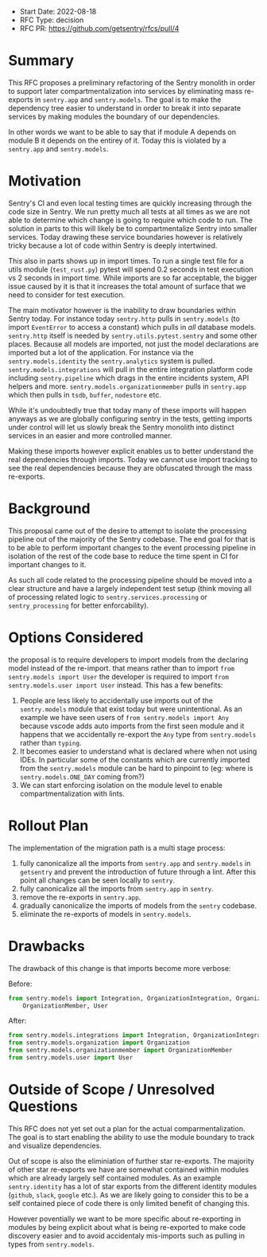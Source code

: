 * Start Date: 2022-08-18
* RFC Type: decision
* RFC PR: https://github.com/getsentry/rfcs/pull/4

# Summary

This RFC proposes a preliminary refactoring of the Sentry monolith in order
to support later compartmentalization into services by eliminating mass
re-exports in `sentry.app` and `sentry.models`.  The goal is to make the
dependency tree easier to understand in order to break it into separate
services by making modules the boundary of our dependencies.

In other words we want to be able to say that if module A depends on module B
it depends on the entirey of it.  Today this is violated by a `sentry.app`
and `sentry.models`.

# Motivation

Sentry's CI and even local testing times are quickly increasing through the
code size in Sentry.  We run pretty much all tests at all times as we are not
able to determine which change is going to require which code to run.  The
solution in parts to this will likely be to compartmentalize Sentry into smaller
services.  Today drawing these service boundaries however is relatively tricky
because a lot of code within Sentry is deeply intertwined.

This also in parts shows up in import times.  To run a single test file for a
utils module (`test_rust.py`) pytest will spend 0.2 seconds in test execution vs
2 seconds in import time.  While imports are so far acceptable, the bigger issue
caused by it is that it increases the total amount of surface that we need to
consider for test execution.

The main motivator however is the inability to draw boundaries within Sentry
today.  For instance today `sentry.http` pulls in `sentry.models` (to import
`EventError` to access a constant) which pulls in _all_ database models.
`sentry.http` itself is needed by `sentry.utils.pytest.sentry` and some other
places.  Because all models are imported, not just the model declarations are
imported but a lot of the application.  For instance via the
`sentry.models.identity` the `sentry.analytics` system is pulled.
`sentry.models.integrations` will pull in the entire integration platform code
including `sentry.pipeline` which drags in the entire incidents system, API
helpers and more.  `sentry.models.organizationmember` pulls in `sentry.app`
which then pulls in `tsdb`, `buffer`, `nodestore` etc.

While it's undoubtedly true that today many of these imports will happen anyways
as we are globally configuring sentry in the tests, getting imports under control
will let us slowly break the Sentry monolith into distinct services in an easier
and more controlled manner.

Making these imports however explicit enables us to better understand the real
dependencies through imports.  Today we cannot use import tracking to see the
real dependencies because they are obfuscated through the mass re-exports.

# Background

This proposal came out of the desire to attempt to isolate the processing
pipeline out of the majority of the Sentry codebase.  The end goal for that is
to be able to perform important changes to the event processing pipeline in
isolation of the rest of the code base to reduce the time spent in CI for
important changes to it.

As such all code related to the processing pipeline should be moved into a clear
structure and have a largely independent test setup (think moving all of processing
related logic to `sentry.services.processing` or `sentry_processing` for better
enforcability).

# Options Considered

the proposal is to require developers to import models from the declaring model
instead of the re-import.  that means rather than to import
`from sentry.models import User` the developer is required to import
`from sentry.models.user import User` instead.  This has a few benefits:

1. People are less likely to accidentally use imports out of the `sentry.models`
  module that exist today but were unintentional.  As an example we have seen
  users of `from sentry.models import Any` because vscode adds auto imports from
  the first seen module and it happens that we accidentally re-export the `Any`
  type from `sentry.models` rather than `typing`.
2. It becomes easier to understand what is declared where when not using IDEs.
  In particular some of the constants which are currently imported from the
  `sentry.models` module can be hard to pinpoint to (eg: where is `sentry.models.ONE_DAY`
  coming from?)
3. We can start enforcing isolation on the module level to enable 
  compartmentalization with lints.

# Rollout Plan

The implementation of the migration path is a multi stage process:

1. fully canonicalize all the imports from `sentry.app` and `sentry.models`
   in `getsentry` and prevent the introduction of future through a lint.  After
   this point all changes can be seen locally to `sentry`.
2. fully canonicalize all the imports from `sentry.app` in `sentry`.
3. remove the re-exports in `sentry.app`.
4. gradually canonicalize the imports of models from the `sentry` codebase.
5. eliminate the re-exports of models in `sentry.models`.

# Drawbacks

The drawback of this change is that imports become more verbose:

Before:

```python
from sentry.models import Integration, OrganizationIntegration, Organization, \
    OrganizationMember, User
```

After:

```python
from sentry.models.integrations import Integration, OrganizationIntegration
from sentry.models.organization import Organization
from sentry.models.organizationmember import OrganizationMember
from sentry.models.user import User
```

# Outside of Scope / Unresolved Questions

This RFC does not yet set out a plan for the actual comparmentalization.  The goal
is to start enabling the ability to use the module boundary to track and visualize
dependencies.

Out of scope is also the eliminiation of further star re-exports.  The majority of
other star re-exports we have are somewhat contained within modules which are already
largely self contained modules.  As an example `sentry.identity` has a lot of star
exports from the different identity modules (`github`, `slack`, `google` etc.).  As
we are likely going to consider this to be a self contained piece of code there is
only limited benefit of changing this.

However poventially we want to be more specific about re-exporting in modules by
being explicit about what is being re-exported to make code discovery easier and to
avoid accidentaly mis-imports such as pulling in types from `sentry.models`.
